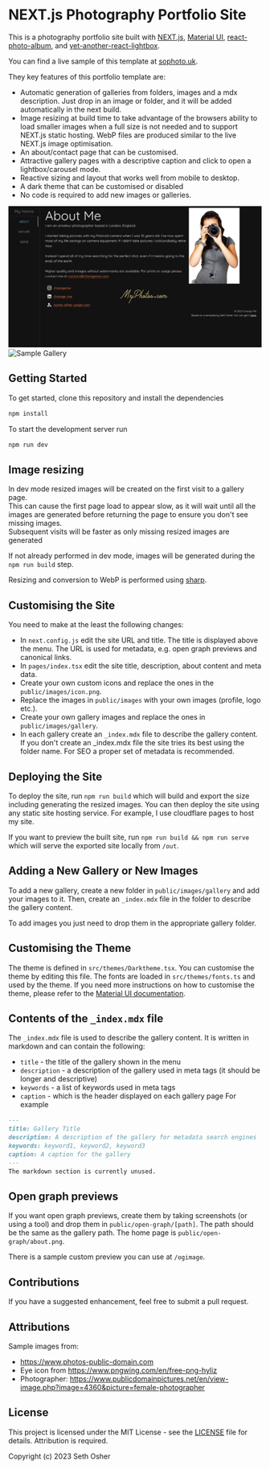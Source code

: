 # NEXT.js Photography Portfolio Site
This is a photography portfolio site built with [NEXT.js](https://nextjs.org), 
[Material UI](https://mui.com), 
[react-photo-album](https://react-photo-album.com/), and
[yet-another-react-lightbox](https://yet-another-react-lightbox.com).

You can find a live sample of this template at [sophoto.uk](https://sophoto.uk).

They key features of this portfolio template are:
* Automatic generation of galleries from folders, images and a mdx description.  Just drop in an image or folder, and it will be added automatically in the next build.
* Image resizing at build time to take advantage of the browsers ability to load smaller images when a full size is not needed and to support NEXT.js static hosting. WebP files are produced similar to the live NEXT.js image optimisation.
* An about/contact page that can be customised.
* Attractive gallery pages with a descriptive caption and click to open a lightbox/carousel mode.
* Reactive sizing and layout that works well from mobile to desktop.   
* A dark theme that can be customised or disabled
* No code is required to add new images or galleries.

![Sample Gallery](public/open-graph/sample.png)
![Sample Gallery](public/open-graph/sample2.png)
## Getting Started
To get started, clone this repository and install the dependencies 
```sh
npm install
```

To start the development server run
```sh
npm run dev
```

## Image resizing
In dev mode resized images will be created on the first visit to a gallery page.  
This can cause the first page load to appear slow, as it will wait until all the images are generated
before returning the page to ensure you don't see missing images.   
Subsequent visits will be faster as only missing resized images are generated

If not already performed in dev mode, images will be generated during the `npm run build` step.

Resizing and conversion to WebP is performed using [sharp](https://sharp.pixelplumbing.com/).

## Customising the Site
You need to make at the least the following changes:
- In `next.config.js` edit the site URL and title.  The title is displayed above the menu.  The URL is used for metadata, e.g. open graph previews and canonical links.
- In `pages/index.tsx` edit the site title, description, about content and meta data.
- Create your own custom icons and replace the ones in the `public/images/icon.png`.
- Replace the images in `public/images` with your own images (profile, logo etc.).
- Create your own gallery images and replace the ones in `public/images/gallery`.
- In each gallery create an `_index.mdx` file to describe the gallery content.  If you don't create an _index.mdx file the site tries its best using the folder name.  For SEO a proper set of metadata is recommended. 

## Deploying the Site
To deploy the site, run `npm run build` which will build and export the size including generating the resized images.
You can then deploy the site using any static site hosting service. 
For example, I use cloudflare pages to host my site.  

If you want to preview the built site, run `npm run build && npm run serve` which will serve the exported site locally from `/out`.

## Adding a New Gallery or New Images
To add a new gallery, create a new folder in `public/images/gallery` and add your images to it.
Then, create an `_index.mdx` file in the folder to describe the gallery content.

To add images you just need to drop them in the appropriate gallery folder.

## Customising the Theme
The theme is defined in `src/themes/Darktheme.tsx`. You can customise the theme by editing this file.
The fonts are loaded in `src/themes/fonts.ts` and used by the theme.
If you need more instructions on how to customise the theme, please refer to the [Material UI documentation](https://mui.com/material-ui/customization/theming/).

## Contents of the `_index.mdx` file
The `_index.mdx` file is used to describe the gallery content. It is written in markdown and can contain the following:
- `title` - the title of the gallery shown in the menu
- `description` - a description of the gallery used in meta tags (it should be longer and descriptive)
- `keywords` - a list of keywords used in meta tags
- `caption` - which is the header displayed on each gallery page
For example
```markdown
---
title: Gallery Title
description: A description of the gallery for metadata search engines
keywords: keyword1, keyword2, keyword3
caption: A caption for the gallery
---
The markdown section is currently unused.
```

## Open graph previews
If you want open graph previews, create them by taking screenshots (or using a tool) and
drop them in `public/open-graph/[path]`. The path should be the same as the gallery path.
The home page is `public/open-graph/about.png`.

There is a sample custom preview you can use at `/ogimage`.

## Contributions
If you have a suggested enhancement, feel free to submit a pull request.

## Attributions
Sample images from:
* https://www.photos-public-domain.com
* Eye icon from https://www.pngwing.com/en/free-png-hyliz
* Photographer: https://www.publicdomainpictures.net/en/view-image.php?image=4360&picture=female-photographer

## License
This project is licensed under the MIT License - see the [LICENSE](LICENSE) file for details.
Attribution is required.

Copyright (c) 2023 Seth Osher




